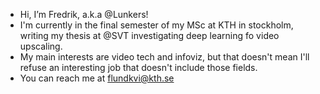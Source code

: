 - Hi, I’m Fredrik, a.k.a @Lunkers!
- I'm currently in the final semester of my MSc at KTH in stockholm, writing my thesis at @SVT investigating deep learning fo video upscaling. 
- My main interests are video tech and infoviz, but that doesn't mean I'll refuse an interesting job that doesn't include those fields.
- You can reach me at flundkvi@kth.se

<!---
Lunkers/Lunkers is a ✨ special ✨ repository because its `README.md` (this file) appears on your GitHub profile.
You can click the Preview link to take a look at your changes.
--->
